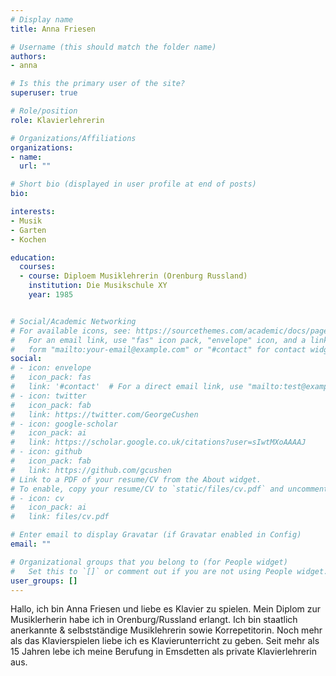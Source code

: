 ```yaml
---
# Display name
title: Anna Friesen

# Username (this should match the folder name)
authors:
- anna

# Is this the primary user of the site?
superuser: true

# Role/position
role: Klavierlehrerin

# Organizations/Affiliations
organizations:
- name: 
  url: ""

# Short bio (displayed in user profile at end of posts)
bio: 

interests:
- Musik
- Garten
- Kochen

education:
  courses:
  - course: Diploem Musiklehrerin (Orenburg Russland)
    institution: Die Musikschule XY
    year: 1985


# Social/Academic Networking
# For available icons, see: https://sourcethemes.com/academic/docs/page-builder/#icons
#   For an email link, use "fas" icon pack, "envelope" icon, and a link in the
#   form "mailto:your-email@example.com" or "#contact" for contact widget.
social:
# - icon: envelope
#   icon_pack: fas
#   link: '#contact'  # For a direct email link, use "mailto:test@example.org".
# - icon: twitter
#   icon_pack: fab
#   link: https://twitter.com/GeorgeCushen
# - icon: google-scholar
#   icon_pack: ai
#   link: https://scholar.google.co.uk/citations?user=sIwtMXoAAAAJ
# - icon: github
#   icon_pack: fab
#   link: https://github.com/gcushen
# Link to a PDF of your resume/CV from the About widget.
# To enable, copy your resume/CV to `static/files/cv.pdf` and uncomment the lines below.
# - icon: cv
#   icon_pack: ai
#   link: files/cv.pdf

# Enter email to display Gravatar (if Gravatar enabled in Config)
email: ""

# Organizational groups that you belong to (for People widget)
#   Set this to `[]` or comment out if you are not using People widget.
user_groups: []
---
```


Hallo,
ich bin Anna Friesen und liebe es Klavier zu spielen.
Mein Diplom zur Musiklerherin habe ich in Orenburg/Russland erlangt.
Ich bin staatlich anerkannte & selbstständige Musiklehrerin sowie Korrepetitorin.
Noch mehr als das Klavierspielen liebe ich es Klavierunterricht zu geben.
Seit mehr als 15 Jahren lebe ich meine Berufung in Emsdetten als private Klavierlehrerin aus.
